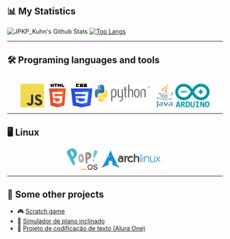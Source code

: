 ## 📊 My Statistics
![JPKP_Kuhn's Github Stats](https://github-readme-stats.vercel.app/api?username=JPKP-Kuhn&show_icons=true&theme=radical)
[![Top Langs](https://github-readme-stats.vercel.app/api/top-langs/?username=JPKP-Kuhn&layout=compact&theme=radical)](https://github.com/anuraghazra/github-readme-stats)

---

## 🛠 Programing languages and tools
<div style="display: inline_block" align="center"><br>
   <img align="center" alt="JavaScript" height="55" width="55" src="img/JavaScript-logo.png" />
   <img align="center" alt="HTML" height="55" width="55" src="img/HTML5_logo_and_wordmark.png" />
   <img align="center" alt="CSS" height="55" width="50" src="img/CSS3_logo_and_wordmark.png" />
   <img align="center" alt="Python" height="55" width="140" src="img/Python_logo_and_wordmark.png" />
   <img align="center" alt="Java" height="55" width="42" src="img/Java_programming_language_logo.png" />
   <img align="center" alt="Arduino" height="55" width="80" src="img/Arduino_Logo.png">
</div>

---

## 🖥️ Linux
<div align="center">
   <img align="center" alt="Pop!_OS" height="50" src="img/Pop_OS-Logo-nobg.png" />
   <img align="center" alt="Arch Linux" height="50" src="img/Archlinux-logo-standard-version.png" />
</div>

---

## 🌟 Some other projects
- 🎮 [Scratch game](https://scratch.mit.edu/projects/1144569747/)
- 🧪 [Simulador de plano inclinado](https://playcanv.as/p/RQ0Eu8gG/)
- 🔐 [Projeto de codificação de texto (Alura One)](https://chalenge-decodificador.vercel.app/)
